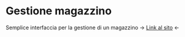 # Gestione magazzino

Semplice interfaccia per la gestione di un magazzino -> [Link al sito](http://lezioni.alberghetti.it/5ATL/bandi.t.160803/GestioneMagazzino) <-
